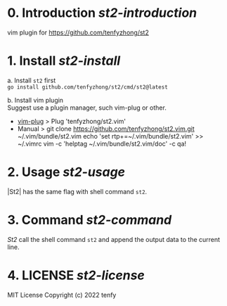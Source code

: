 # 0. Introduction                                  *st2-introduction*
vim plugin for https://github.com/tenfyzhong/st2

# 1. Install                                       *st2-install*
a. Install `st2` first  
`go install github.com/tenfyzhong/st2/cmd/st2@latest`  
 
b. Install vim plugin  
Suggest use a plugin manager, such vim-plug or other.  
- [vim-plug](https://github.com/junegunn/vim-plug) >
  Plug 'tenfyzhong/st2.vim' 
- Manual >
  git clone https://github.com/tenfyzhong/st2.vim.git ~/.vim/bundle/st2.vim
  echo 'set rtp+=~/.vim/bundle/st2.vim' >> ~/.vimrc
  vim -c 'helptag ~/.vim/bundle/st2.vim/doc' -c qa!


# 2. Usage                                         *st2-usage*
|St2| has the same flag with shell command `st2`. 

# 3. Command                                       *st2-command*
*St2* call the shell command `st2` and append the output data to the current
line.


# 4. LICENSE                                       *st2-license*
MIT License  Copyright (c) 2022 tenfy
